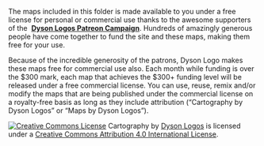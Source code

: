The maps included in this folder is made available to you under a free license for personal or commercial use thanks to the awesome supporters of the  [**Dyson Logos Patreon Campaign**](https://www.patreon.com/dysonlogos). Hundreds of amazingly generous people have come together to fund the site and these maps, making them free for your use.

Because of the incredible generosity of the patrons, Dyson Logo makes these maps free for commercial use also. Each month while funding is over the $300 mark, each map that achieves the $300+ funding level will be released under a free commercial license. You can use, reuse, remix and/or modify the maps that are being published under the commercial license on a royalty-free basis as long as they include attribution (“Cartography by Dyson Logos” or “Maps by Dyson Logos”). 

[![Creative Commons License](https://i.creativecommons.org/l/by/4.0/88x31.png)](http://creativecommons.org/licenses/by/4.0/)
Cartography by [Dyson Logos](https://rpgcharacters.wordpress.com/) is licensed  
under a [Creative Commons Attribution 4.0 International License](http://creativecommons.org/licenses/by/4.0/).

